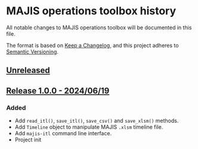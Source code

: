 # MAJIS operations toolbox history

All notable changes to MAJIS operations toolbox will be documented in this file.

The format is based on [Keep a Changelog](https://keepachangelog.com/en/1.0.0/), and this project adheres to [Semantic Versioning](https://semver.org/spec/v2.0.0.html).

[Unreleased][new]
-----------------
[new]: https://git.ias.u-psud.fr/majis_sgs/operations/majis-ops-toolbox/-/compare/1.0.0...main


[Release 1.0.0 - 2024/06/19][1.0.0]
-----------------------------------
[1.0.0]: https://juigitlab.esac.esa.int/python/planetary-coverage/-/releases/1.0.0

### Added

- Add `read_itl()`, `save_itl()`, `save_csv()` and `save_xlsm()` methods.
- Add `Timeline` object to manipulate MAJIS `.xlsm` timeline file.
- Add `majis-itl` command line interface.
- Project init
